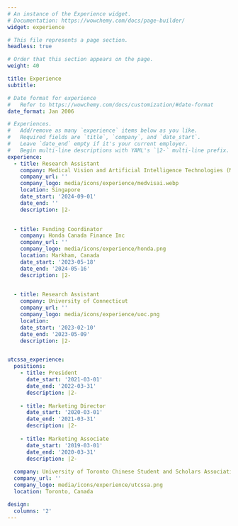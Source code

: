 ```yaml
---
# An instance of the Experience widget.
# Documentation: https://wowchemy.com/docs/page-builder/
widget: experience

# This file represents a page section.
headless: true

# Order that this section appears on the page.
weight: 40

title: Experience
subtitle:

# Date format for experience
#   Refer to https://wowchemy.com/docs/customization/#date-format
date_format: Jan 2006

# Experiences.
#   Add/remove as many `experience` items below as you like.
#   Required fields are `title`, `company`, and `date_start`.
#   Leave `date_end` empty if it's your current employer.
#   Begin multi-line descriptions with YAML's `|2-` multi-line prefix.
experience:
  - title: Research Assistant
    company: Medical Vision and Artificial Intelligence Technologies (MVAIT Lab)
    company_url: ''
    company_logo: media/icons/experience/medvisai.webp
    location: Singapore
    date_start: '2024-09-01'
    date_end: ''
    description: |2-
        

  - title: Funding Coordinator
    company: Honda Canada Finance Inc
    company_url: ''
    company_logo: media/icons/experience/honda.png
    location: Markham, Canada
    date_start: '2023-05-18'
    date_end: '2024-05-16'
    description: |2-
       

  - title: Research Assistant
    company: University of Connecticut
    company_url: ''
    company_logo: media/icons/experience/uoc.png
    location: 
    date_start: '2023-02-10'
    date_end: '2023-05-09'
    description: |2-


utcssa_experience:
  positions: 
    - title: President
      date_start: '2021-03-01'
      date_end: '2022-03-31'
      description: |2-
        
    - title: Marketing Director
      date_start: '2020-03-01'
      date_end: '2021-03-31'
      description: |2-
        
    - title: Marketing Associate
      date_start: '2019-03-01'
      date_end: '2020-03-31'
      description: |2-
        
  company: University of Toronto Chinese Student and Scholars Association (UTCSSA)
  company_url: ''
  company_logo: media/icons/experience/utcssa.png
  location: Toronto, Canada

design:
  columns: '2'
---
```

